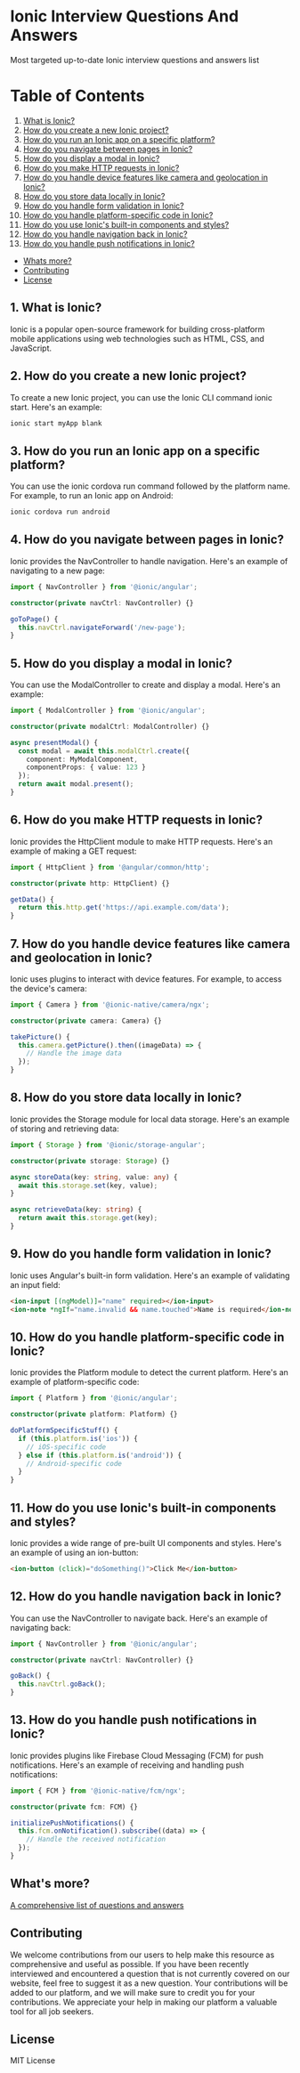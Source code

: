 # Ionic Interview Questions And Answers

Most targeted up-to-date Ionic interview questions and answers list

# Table of Contents

1. [What is Ionic?](#1-what-is-ionic)
2. [How do you create a new Ionic project?](#2-how-do-you-create-a-new-ionic-project)
3. [How do you run an Ionic app on a specific platform?](#3-how-do-you-run-an-ionic-app-on-a-specific-platform)
4. [How do you navigate between pages in Ionic?](#4-how-do-you-navigate-between-pages-in-ionic)
5. [How do you display a modal in Ionic?](#5-how-do-you-display-a-modal-in-ionic)
6. [How do you make HTTP requests in Ionic?](#6-how-do-you-make-http-requests-in-ionic)
7. [How do you handle device features like camera and geolocation in Ionic?](#7-how-do-you-handle-device-features-like-camera-and-geolocation-in-ionic)
8. [How do you store data locally in Ionic?](#8-how-do-you-store-data-locally-in-ionic)
9. [How do you handle form validation in Ionic?](#9-how-do-you-handle-form-validation-in-ionic)
10. [How do you handle platform-specific code in Ionic?](#10-how-do-you-handle-platform-specific-code-in-ionic)
11. [How do you use Ionic's built-in components and styles?](#11-how-do-you-use-ionics-built-in-components-and-styles)
12. [How do you handle navigation back in Ionic?](#12-how-do-you-handle-navigation-back-in-ionic)
13. [How do you handle push notifications in Ionic?](#13-how-do-you-handle-push-notifications-in-ionic)
- [Whats more?](#whats-more)
- [Contributing](#contributing)
- [License](#license)

## 1. What is Ionic?

Ionic is a popular open-source framework for building cross-platform mobile applications using web technologies such as HTML, CSS, and JavaScript.

## 2. How do you create a new Ionic project?

To create a new Ionic project, you can use the Ionic CLI command ionic start. Here's an example:

```bash
ionic start myApp blank
```

## 3. How do you run an Ionic app on a specific platform?

You can use the ionic cordova run command followed by the platform name. For example, to run an Ionic app on Android:

```bash
ionic cordova run android
```

## 4. How do you navigate between pages in Ionic?

Ionic provides the NavController to handle navigation. Here's an example of navigating to a new page:

```typescript
import { NavController } from '@ionic/angular';

constructor(private navCtrl: NavController) {}

goToPage() {
  this.navCtrl.navigateForward('/new-page');
}
```

## 5. How do you display a modal in Ionic?

You can use the ModalController to create and display a modal. Here's an example:

```typescript
import { ModalController } from '@ionic/angular';

constructor(private modalCtrl: ModalController) {}

async presentModal() {
  const modal = await this.modalCtrl.create({
    component: MyModalComponent,
    componentProps: { value: 123 }
  });
  return await modal.present();
}
```

## 6. How do you make HTTP requests in Ionic?

Ionic provides the HttpClient module to make HTTP requests. Here's an example of making a GET request:

```typescript
import { HttpClient } from '@angular/common/http';

constructor(private http: HttpClient) {}

getData() {
  return this.http.get('https://api.example.com/data');
}
```

## 7. How do you handle device features like camera and geolocation in Ionic?

Ionic uses plugins to interact with device features. For example, to access the device's camera:

```typescript
import { Camera } from '@ionic-native/camera/ngx';

constructor(private camera: Camera) {}

takePicture() {
  this.camera.getPicture().then((imageData) => {
    // Handle the image data
  });
}
```

## 8. How do you store data locally in Ionic?

Ionic provides the Storage module for local data storage. Here's an example of storing and retrieving data:

```typescript
import { Storage } from '@ionic/storage-angular';

constructor(private storage: Storage) {}

async storeData(key: string, value: any) {
  await this.storage.set(key, value);
}

async retrieveData(key: string) {
  return await this.storage.get(key);
}
```

## 9. How do you handle form validation in Ionic?

Ionic uses Angular's built-in form validation. Here's an example of validating an input field:

```html
<ion-input [(ngModel)]="name" required></ion-input>
<ion-note *ngIf="name.invalid && name.touched">Name is required</ion-note>
```

## 10. How do you handle platform-specific code in Ionic?

Ionic provides the Platform module to detect the current platform. Here's an example of platform-specific code:

```typescript
import { Platform } from '@ionic/angular';

constructor(private platform: Platform) {}

doPlatformSpecificStuff() {
  if (this.platform.is('ios')) {
    // iOS-specific code
  } else if (this.platform.is('android')) {
    // Android-specific code
  }
}
```

## 11. How do you use Ionic's built-in components and styles?

Ionic provides a wide range of pre-built UI components and styles. Here's an example of using an ion-button:

```html
<ion-button (click)="doSomething()">Click Me</ion-button>
```

## 12. How do you handle navigation back in Ionic?

You can use the NavController to navigate back. Here's an example of navigating back:

```typescript
import { NavController } from '@ionic/angular';

constructor(private navCtrl: NavController) {}

goBack() {
  this.navCtrl.goBack();
}
```

## 13. How do you handle push notifications in Ionic?

Ionic provides plugins like Firebase Cloud Messaging (FCM) for push notifications. Here's an example of receiving and handling push notifications:

```typescript
import { FCM } from '@ionic-native/fcm/ngx';

constructor(private fcm: FCM) {}

initializePushNotifications() {
  this.fcm.onNotification().subscribe((data) => {
    // Handle the received notification
  });
}
```
## What's more?
<a href="https://interviewplus.ai/developers-and-programmers/ionic/questions">A comprehensive list of questions and answers</a>

## Contributing
We welcome contributions from our users to help make this resource as comprehensive and useful as possible. If you have been recently interviewed and encountered a question that is not currently covered on our website, feel free to suggest it as a new question. Your contributions will be added to our platform, and we will make sure to credit you for your contributions. We appreciate your help in making our platform a valuable tool for all job seekers.

## License
MIT License
